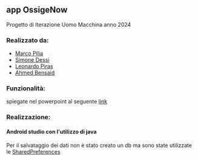 ## app OssigeNow

Progetto di Iterazione Uomo Macchina anno 2024

### Realizzato da:
* [Marco Pilia](https://github.com/Marchisceddu)
* [Simone Dessi](https://github.com/Druimo)
* [Leonardo Piras](https://github.com/Piras78)
* [Ahmed Bensaid](https://github.com/ahmedbensaid080308)

### Funzionalità: 
spiegate nel powerpoint al seguente [link]()

### Realizzazione:
#### Android studio con l'utilizzo di java
Per il salvataggio dei dati non è stato creato un db ma sono state utilizzate le [SharedPreferences](https://developer.android.com/training/data-storage/shared-preferences)

